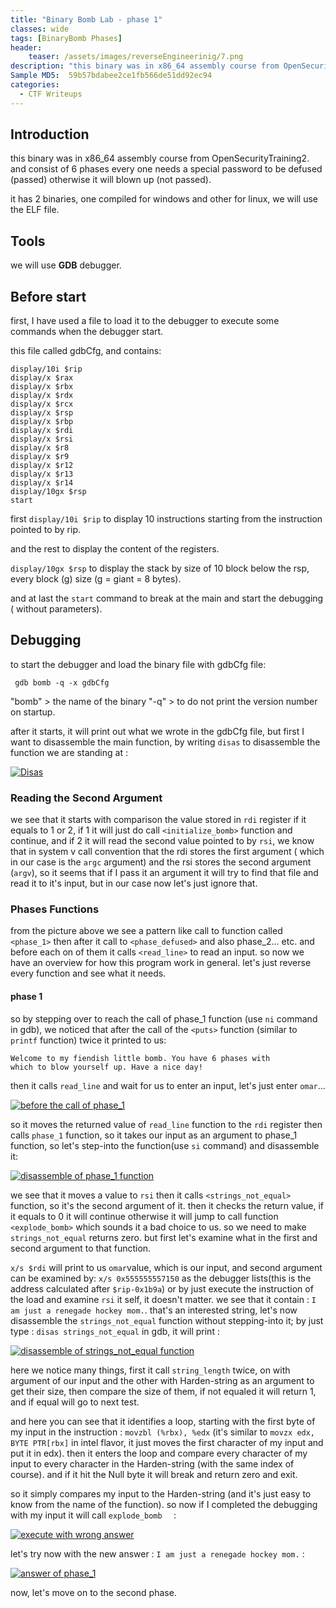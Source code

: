 ```yaml
---
title: "Binary Bomb Lab - phase 1"
classes: wide
tags: [BinaryBomb Phases] 
header:
    teaser: /assets/images/reverseEngineerinig/7.png
description: "this binary was in x86_64 assembly course from OpenSecurityTraining2. and consist of 6 phases every one needs a special password to be defused (passed) otherwise it will blown up (not passed)."
Sample MD5:  59b57bdabee2ce1fb566de51dd92ec94
categories:
  - CTF Writeups
---
```

<!-- 
# Sample MD5: 59b57bdabee2ce1fb566de51dd92ec94
# layout: post
# title: Binary Bomb lab
# subtitle: reverse engineering OST2
# gh-repo: daattali/beautiful-jekyll
# gh-badge: [star, fork, follow]
# tags: [reverse]
// comments: true
-->
## Introduction
this binary was in x86_64 assembly course from OpenSecurityTraining2. and consist of 6 phases every one needs a special password to be defused (passed) otherwise it will blown up (not passed).

it has 2 binaries, one compiled for windows and other for linux, we will use the ELF file.

## Tools
we will use **GDB** debugger.

## Before start
first, I have used a file to load it to the debugger to execute some commands when the debugger start.

this file called gdbCfg, and contains:
```
display/10i $rip
display/x $rax
display/x $rbx
display/x $rdx
display/x $rcx
display/x $rsp
display/x $rbp
display/x $rdi
display/x $rsi
display/x $r8
display/x $r9
display/x $r12
display/x $r13
display/x $r14
display/10gx $rsp
start
```
first ```display/10i $rip``` to display 10 instructions starting from the instruction pointed to by rip.

and the rest to display the content of the registers.

```display/10gx $rsp``` to display the stack by size of 10 block below the rsp, every block (g) size (g = giant = 8 bytes).

and at last the ```start``` command to break at the main and start the debugging ( without parameters).

## Debugging
to start the debugger and load the binary file with gdbCfg file: 
```
 gdb bomb -q -x gdbCfg
 ```
 "bomb" > the name of the binary
 "-q" > to do not print the version number on startup.


after it starts, it will print out what we wrote in the gdbCfg file, but first I want to disassemble the main function, by writing ```disas``` to disassemble the function we are standing at :

[![Disas](/assets/images/reverseEngineerinig/1.png)](/assets/images/reverseEngineerinig/1.png)

### Reading the Second Argument
we see that it starts with comparison the value stored in ```rdi``` register if it equals to  1  or 2, if 1 it will just do call ```<initialize_bomb>``` function and continue, and if 2 it will read the second value pointed to by ```rsi```, we know that in system v call convention that the rdi stores the first argument ( which in our case is the ```argc``` argument) and the rsi stores the second argument (```argv```), so it seems that if I pass it an argument it will try to find that file and read it to it's input, but in our case now let's just ignore that.

 
### Phases Functions
from the picture above we see a pattern like call to function called ```<phase_1>``` then  after it call to ```<phase_defused>``` and also phase_2... etc. and before each on of them it calls ```<read_line>``` to read an input. so now we have an overview for how this program work in general. let's just reverse every function and see what it needs.

#### phase 1
so by stepping over to reach the call of  phase_1 function (use ```ni``` command in gdb), we noticed that after the call of the ```<puts>``` function (similar to ```printf``` function) twice it printed to us: 
```
Welcome to my fiendish little bomb. You have 6 phases with
which to blow yourself up. Have a nice day!
```
then it calls ```read_line``` and wait for us to enter an input, let's just enter ```omar```...

[![before the call of phase_1](/assets/images/reverseEngineerinig/2.png)](/assets/images/reverseEngineerinig/2.png)

so it moves the returned value of ```read_line``` function to the ```rdi``` register then calls ```phase_1``` function, so it takes our input as an argument to phase_1 function, so let's step-into the function(use ```si``` command) and disassemble it: 

[![disassemble of phase_1 function](/assets/images/reverseEngineerinig/3.png)](/assets/images/reverseEngineerinig/3.png) 

we see that it moves a value to ```rsi``` then it calls ```<strings_not_equal>``` function, so it's the second argument of it. then it checks the return value, if it equals to 0 it will continue otherwise it will jump to call function ```<explode_bomb>``` which sounds it a bad choice to us. so we need to make ```strings_not_equal``` returns zero. but first let's examine what in the first and second argument to that function.

```x/s $rdi``` will print to us ```omar```value, which is our input, and second argument can be examined by: ```x/s 0x555555557150``` as the debugger lists(this is the address calculated after ```$rip-0x1b9a```) or by just execute the instruction of the load and examine ```rsi``` it self, it doesn't matter. we see that it contain : ```I am just a renegade hockey mom.```. that's an interested string, let's now disassemble the ```strings_not_equal``` function without stepping-into it; by just type : ```disas strings_not_equal``` in gdb, it will print :

[![disassemble of strings_not_equal function](/assets/images/reverseEngineerinig/4.png)](/assets/images/reverseEngineerinig/4.png)

here we notice many things, first it call ```string_length``` twice, on with argument of our input and the other with Harden-string as an argument to get their size, then compare the size of them, if not equaled it will return 1, and if equal will go to next test.

and here you can see that it identifies a loop, starting with the first byte of my input in the instruction : ```movzbl (%rbx), %edx``` (it's similar to ```movzx edx, BYTE PTR[rbx]``` in intel flavor, it just moves the first character of my input and put it in edx). then it enters the loop and compare every character of my input to every character in the Harden-string (with the same index of course). and if it hit the Null byte it will break and return zero and exit.

so it simply compares my input to the Harden-string (and it's just easy to know from the name of the function). so now if I completed the debugging with my input it will call ```explode_bomb  ``` :

[![execute with wrong answer](/assets/images/reverseEngineerinig/5.png)](/assets/images/reverseEngineerinig/5.png)

let's try now with the new answer : ```I am just a renegade hockey mom.``` :

[![answer of phase_1](/assets/images/reverseEngineerinig/6.png)](/assets/images/reverseEngineerinig/6.png)

now, let's move on to the second phase.

